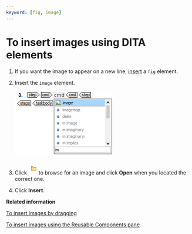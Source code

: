 ```yaml
---
keyword: [fig, image]
---
```


# To insert images using DITA elements

1.  If you want the image to appear on a new line, [insert](ta_insert_element.md) a `fig` element.

2.  Insert the `image` element.

    ![](../_media/graphics/image_element.png)

3.  Click ![](../_media/graphics/browse.png)to browse for an image and click **Open** when you located the correct one.

4.  Click **Insert**.


**Related information**  


[To insert images by dragging](ta_dragging_images.md)

[To insert images using the Reusable Components pane](ta_using_reusable_components.md)

